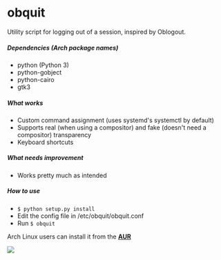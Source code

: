 # obquit
Utility script for logging out of a session, inspired by Oblogout.

##### Dependencies (Arch package names)
* python (Python 3)
* python-gobject
* python-cairo
* gtk3

##### What works
- Custom command assignment (uses systemd's systemctl by default)
- Supports real (when using a compositor) and fake (doesn't need a compositor) transparency
- Keyboard shortcuts

##### What needs improvement
- Works pretty much as intended

##### How to use
- `$ python setup.py install`
- Edit the config file in /etc/obquit/obquit.conf
- Run `$ obquit`

Arch Linux users can install it from the [**AUR**](https://aur.archlinux.org/packages/obquit-git/)

![](http://s15.postimg.org/ifenvwm4b/image.png)
